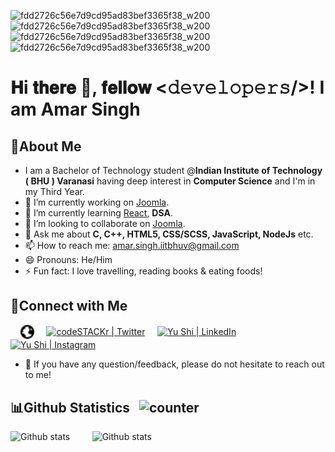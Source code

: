 ![fdd2726c56e7d9cd95ad83bef3365f38_w200](https://user-images.githubusercontent.com/88260268/174232511-9bf9f724-a2bb-4232-9b6c-dbad53c8d5d8.gif)![fdd2726c56e7d9cd95ad83bef3365f38_w200](https://user-images.githubusercontent.com/88260268/174232511-9bf9f724-a2bb-4232-9b6c-dbad53c8d5d8.gif)![fdd2726c56e7d9cd95ad83bef3365f38_w200](https://user-images.githubusercontent.com/88260268/174232511-9bf9f724-a2bb-4232-9b6c-dbad53c8d5d8.gif)![fdd2726c56e7d9cd95ad83bef3365f38_w200](https://user-images.githubusercontent.com/88260268/174232511-9bf9f724-a2bb-4232-9b6c-dbad53c8d5d8.gif)


# 𝐇i 𝐭𝐡𝐞𝐫𝐞 👋, 𝐟𝐞𝐥𝐥𝐨𝐰 <𝚍𝚎𝚟𝚎𝚕𝚘𝚙𝚎𝚛𝚜/>! I am **Amar Singh**
## 🐥**About Me**

- I am a Bachelor of Technology student @**Indian Institute of Technology ( BHU ) Varanasi** having deep interest in **Computer Science** and I'm in my Third Year.
- 🔭 I’m currently working on [Joomla](https://github.com/joomla).
- 🌱 I’m currently learning [React](https://reactjs.org/), **DSA**.
- 👯 I’m looking to collaborate on [Joomla](https://github.com/joomla).
- 💬 Ask me about **C, C++, HTML5, CSS/SCSS, JavaScript, NodeJs** etc.
- 📫 How to reach me: amar.singh.iitbhuv@gmail.com
- 😄 Pronouns: He/Him
- ⚡ Fun fact: I love travelling, reading books & eating foods!

 
## 🤝**Connect with Me**                                           
&nbsp; &nbsp; [<img align="center" alt="codeSTACKr.com" width="22px" src="https://raw.githubusercontent.com/iconic/open-iconic/master/svg/globe.svg" />](github.com/amarsingh7) &nbsp; &nbsp;
[<img align="center" alt="codeSTACKr | Twitter" width="22px" src="https://cdn.jsdelivr.net/npm/simple-icons@v3/icons/twitter.svg" />](twitter.com/amar_singh17?s=09) &nbsp; &nbsp;
<a href="https://www.linkedin.com/in/amarsingh7/"><img align="center" src="https://raw.githubusercontent.com/yushi1007/yushi1007/main/images/linkedin.svg" alt="Yu Shi | LinkedIn" width="21px"/></a>   &nbsp; &nbsp;
<a href="https://www.instagram.com/invites/contact/?i=1padv3usjt0xx&utm_content=kijs5ww"><img align="center" src="https://raw.githubusercontent.com/yushi1007/yushi1007/main/images/instagram.svg" alt="Yu Shi | Instagram" width="21px"/></a>
<!-- <a href="https://yushi95.medium.com/"><img align="left" src="https://raw.githubusercontent.com/yushi1007/yushi1007/main/images/medium.svg" alt="Yu Shi | Medium" width="21px"/></a> -->
- 💬 If you have any question/feedback, please do not hesitate to reach out to me!


<!-- To show badges -->
<!-- ![](https://img.shields.io/badge/Code-React-informational?style=flat&logo=react&color=61DAFB) -->

## 📊Github Statistics  &nbsp; ![counter](https://enwnm8xkfql1qwk.m.pipedream.net) 

![Github stats](https://github-readme-stats.vercel.app/api?username=amarsingh7) &nbsp;&nbsp; &nbsp;&nbsp;&nbsp;&nbsp; ![Github stats](https://github-readme-stats.vercel.app/api/top-langs/?username=amarsingh7)



 
